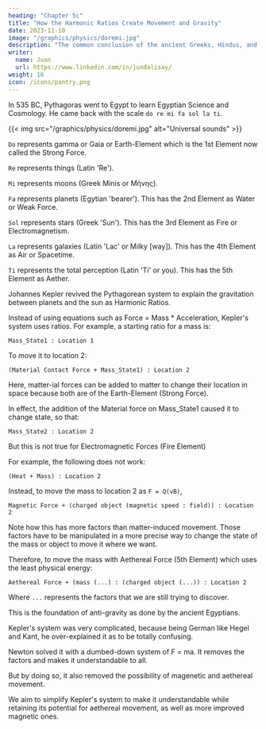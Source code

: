 ```yaml
---
heading: "Chapter 5c"
title: "How the Harmonic Ratios Create Movement and Gravity"
date: 2023-11-10
image: "/graphics/physics/doremi.jpg"
description: "The common conclusion of the ancient Greeks, Hindus, and Chinese"
writer:
  name: Juan
  url: https://www.linkedin.com/in/jundalisay/
weight: 16
icon: /icons/pantry.png
---
```



In 535 BC, Pythagoras went to Egypt to learn Egyptian Science and Cosmology. He came back with the scale `do re mi fa sol la ti`.

{{< img src="/graphics/physics/doremi.jpg" alt="Universal sounds" >}}

`Do` represents gamma or Gaia or Earth-Element which is the 1st Element now called the Strong Force.

`Re` represents things (Latin 'Re').

`Mi` represents moons (Greek Minis or Μήνης).

`Fa` represents planets (Egytian 'bearer'). This has the 2nd Element as Water or Weak Force.

`Sol` represents stars (Greek 'Sun'). This has the 3rd Element as Fire or Electromagnetism.

`La` represents galaxies (Latin 'Lac' or Milky [way]). This has the 4th Element as Air or Spacetime.

`Ti` represents the total perception (Latin 'Ti' or you). This has the 5th Element as Aether.

Johannes Kepler revived the Pythagorean system to explain the gravitation between planets and the sun as Harmonic Ratios.

Instead of using equations such as Force = Mass * Acceleration, Kepler's system uses ratios. For example, a starting ratio for a mass is:

```
Mass_State1 : Location 1
```

To move it to location 2:

```
(Material Contact Force + Mass_State1) : Location 2
```

Here, matter-ial forces can be added to matter to change their location in space because both are of the Earth-Element (Strong Force).

In effect, the addition of the Material force on Mass_State1 caused it to change state, so that:

```
Mass_State2 : Location 2
```

But this is not true for Electromagnetic Forces (Fire Element)

For example, the following does not work:

```
(Heat + Mass) : Location 2
```

Instead, to move the mass to location 2 as `F = Q(vB)`,

```
Magnetic Force + (charged object (magnetic speed : field)) : Location 2
```

Note how this has more factors than matter-induced movement. Those factors have to be manipulated in a more precise way to change the state of the mass or object to move it where we want.

Therefore, to move the mass with Aethereal Force (5th Element) which uses the least physical energy:

```
Aethereal Force + (mass (...) : (charged object (...)) : Location 2
```

Where `...` represents the factors that we are still trying to discover.

This is the foundation of anti-gravity as done by the ancient Egyptians.

Kepler's system was very complicated, because being German like Hegel and Kant, he over-explained it as to be totally confusing.

Newton solved it with a dumbed-down system of F = ma. It removes the factors and makes it understandable to all. 

But by doing so, it also removed the possibility of magenetic and aethereal movement.

We aim to simplify Kepler's system to make it understandable while retaining its potential for aethereal movement, as well as more improved magnetic ones.
